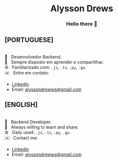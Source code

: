 <h1 align="center">Alysson Drews</h1>

<h3 align="center">Hello there 👋</h3>

## [PORTUGUESE]

<br/> 💬  &nbsp; Desenvolvedor Backend.
<br/> 🧠  &nbsp; Sempre disposto em aprender e compartilhar.
<br/> ⚙️  &nbsp; Familiarizado com: `.js`, `.ts`, `.py`, `.go`.
<br/> ✉️  &nbsp; Entre em contato:
   - [Linkedin](https://www.linkedin.com/in/alyssondrews)
   - Email: alyssondrewws@gmail.com

## [ENGLISH]

<br/> 💬  &nbsp; Backend Developer.
<br/> 🧠  &nbsp; Always willing to learn and share.
<br/> ⚙️  &nbsp; Daily used: `.js`, `.ts`, `.py`, `.go`.
<br/> ✉️  &nbsp; Contact me:
   - [Linkedin](https://www.linkedin.com/in/alyssondrews)
   - Email: alyssondrewws@gmail.com
